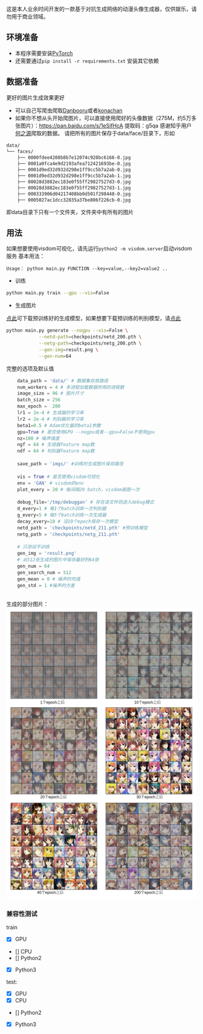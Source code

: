 这是本人业余时间开发的一款基于对抗生成网络的动漫头像生成器，仅供娱乐，请勿用于商业领域。

## 环境准备

- 本程序需要安装[PyTorch](https://pytorch.org/)
- 还需要通过`pip install -r requirements.txt` 安装其它依赖


## 数据准备

更好的图片生成效果更好

- 可以自己写爬虫爬取[Danbooru](http://link.zhihu.com/?target=http%3A//safebooru.donmai.us/)或者[konachan](http://konachan.net/)
- 如果你不想从头开始爬图片，可以直接使用爬好的头像数据（275M，约5万多张图片）：https://pan.baidu.com/s/1eSifHcA 提取码：g5qa
感谢知乎用户[何之源](https://www.zhihu.com/people/he-zhi-yuan-16)爬取的数据。
请把所有的图片保存于data/face/目录下，形如
```
data/
└── faces/
    ├── 0000fdee4208b8b7e12074c920bc6166-0.jpg
    ├── 0001a0fca4e9d2193afea712421693be-0.jpg
    ├── 0001d9ed32d932d298e1ff9cc5b7a2ab-0.jpg
    ├── 0001d9ed32d932d298e1ff9cc5b7a2ab-1.jpg
    ├── 00028d3882ec183e0f55ff29827527d3-0.jpg
    ├── 00028d3882ec183e0f55ff29827527d3-1.jpg
    ├── 000333906d04217408bb0d501f298448-0.jpg
    ├── 0005027ac1dcc32835a37be806f226cb-0.jpg
```
即data目录下只有一个文件夹，文件夹中有所有的图片

## 用法
如果想要使用visdom可视化，请先运行`python2 -m visdom.server`启动visdom服务
基本用法：
```
Usage： python main.py FUNCTION --key=value,--key2=value2 ..
```

- 训练
```bash
python main.py train --gpu --vis=False
```

- 生成图片

[点此](https://yun.sfo2.digitaloceanspaces.com/pytorch_book/pytorch_book/netg_200.pth)可下载预训练好的生成模型，如果想要下载预训练的判别模型，请[点此](https://yun.sfo2.digitaloceanspaces.com/pytorch_book/pytorch_book/netd_200.pth)
```bash
python main.py generate --nogpu --vis=False \
            --netd-path=checkpoints/netd_200.pth \
            --netg-path=checkpoints/netg_200.pth \
            --gen-img=result.png \
            --gen-num=64
```
完整的选项及默认值
```python
    data_path = 'data/' # 数据集存放路径
    num_workers = 4 # 多进程加载数据所用的进程数
    image_size = 96 # 图片尺寸
    batch_size = 256
    max_epoch =  200
    lr1 = 2e-4 # 生成器的学习率
    lr2 = 2e-4 # 判别器的学习率
    beta1=0.5 # Adam优化器的beta1参数
    gpu=True # 是否使用GPU --nogpu或者--gpu=False不使用gpu
    nz=100 # 噪声维度
    ngf = 64 # 生成器feature map数
    ndf = 64 # 判别器feature map数
    
    save_path = 'imgs/' #训练时生成图片保存路径
    
    vis = True # 是否使用visdom可视化
    env = 'GAN' # visdom的env
    plot_every = 20 # 每间隔20 batch，visdom画图一次

    debug_file='/tmp/debuggan' # 存在该文件则进入debug模式
    d_every=1 # 每1个batch训练一次判别器
    g_every=5 # 每5个batch训练一次生成器
    decay_every=10 # 没10个epoch保存一次模型
    netd_path = 'checkpoints/netd_211.pth' #预训练模型
    netg_path = 'checkpoints/netg_211.pth'
    
    # 只测试不训练
    gen_img = 'result.png'
    # 从512张生成的图片中保存最好的64张
    gen_num = 64 
    gen_search_num = 512 
    gen_mean = 0 # 噪声的均值
    gen_std = 1 #噪声的方差
   
```
生成的部分图片：
![imgs](imgs/gan-results.png)


### 兼容性测试
train 
- [x] GPU  
- [] CPU  
- [] Python2
- [x] Python3

test: 

- [x] GPU
- [x] CPU
- [] Python2
- [x] Python3
